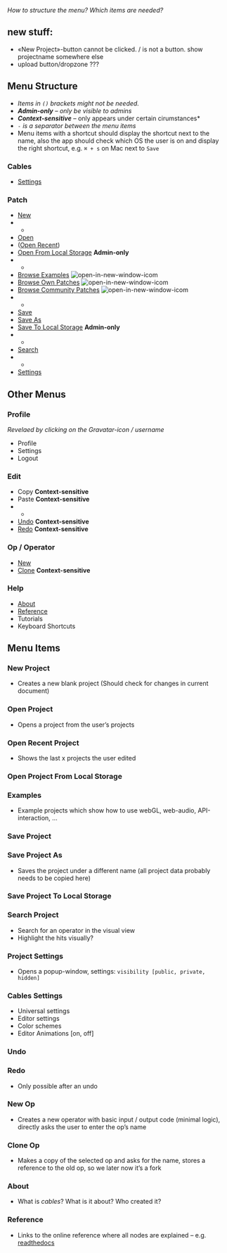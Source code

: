 *How to structure the menu? Which items are needed?*  

## new stuff:
- «New Project»-button cannot be clicked. / is not a button. show projectname somewhere else
- upload button/dropzone ???


## Menu Structure

- *Items in `()` brackets might not be needed.*  
- ***Admin-only** – only be visible to admins*
- ***Context-sensitive*** – only appears under certain cirumstances*      
- *`-` is a separator between the menu items*  
- Menu items with a shortcut should display the shortcut next to the name, also the app should check which OS the user is on and display the right shortcut, e.g. `⌘ + s` on Mac next to `Save`

### Cables 

- [Settings](#settings)

### Patch

- [New](#new-project)
- -
- [Open](#open-project)
- ([Open Recent](#open-recent-project))
- [Open From Local Storage](#open-project-from-local-storage) **Admin-only**
- -
- [Browse Examples](#examples) ![open-in-new-window-icom](http://i.stack.imgur.com/IadAX.png)
- [Browse Own Patches](#examples) ![open-in-new-window-icom](http://i.stack.imgur.com/IadAX.png)
- [Browse Community Patches](#examples) ![open-in-new-window-icom](http://i.stack.imgur.com/IadAX.png)
- -
- [Save](#save-project)  
- [Save As](#save-project-as)  
- [Save To Local Storage](#save-project-to-local-storage)  **Admin-only**
- -
- [Search](#search-project)
- -
- [Settings](#project-settings)

## Other Menus

### Profile

*Revelaed by clicking on the Gravatar-icon / username*  

- Profile
- Settings
- Logout

### Edit

- Copy **Context-sensitive**
- Paste **Context-sensitive**
- -
- [Undo](#undo) **Context-sensitive**
- [Redo](#redo) **Context-sensitive**

### Op / Operator

- [New](#new-op)
- [Clone](#clone-op) **Context-sensitive**

### Help

- [About](#about)
- [Reference](#reference)
- Tutorials
- Keyboard Shortcuts

## Menu Items

### New Project

- Creates a new blank project (Should check for changes in current document)  

### Open Project

- Opens a project from the user’s projects  

### Open Recent Project

- Shows the last x projects the user edited

### Open Project From Local Storage

### Examples

- Example projects which show how to use webGL, web-audio, API-interaction, …

### Save Project

### Save Project As

- Saves the project under a different name (all project data probably needs to be copied here)

### Save Project To Local Storage

### Search Project

- Search for an operator in the visual view
- Highlight the hits visually?

### Project Settings 

- Opens a popup-window, settings: `visibility [public, private, hidden]`

### Cables Settings

- Universal settings
- Editor settings
- Color schemes
- Editor Animations [on, off]

### Undo

### Redo

- Only possible after an undo

### New Op

- Creates a new operator with basic input / output code (minimal logic), directly asks the user to enter the op’s name

### Clone Op

- Makes a copy of the selected op and asks for the name, stores a reference to the old op, so we later now it’s a fork

### About

- What is *cables*? What is it about? Who created it?

### Reference

- Links to the online reference where all nodes are explained – e.g. [readthedocs](https://readthedocs.org/)
